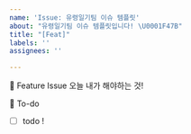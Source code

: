 ```yaml
---
name: 'Issue: 유령일기팀 이슈 템플릿'
about: "유령일기팀 이슈 템플릿입니다! \U0001F47B"
title: "[Feat]"
labels: ''
assignees: ''

---
```


📌 Feature Issue
오늘 내가 해야하는 것!

📝 To-do
- [ ] todo !
